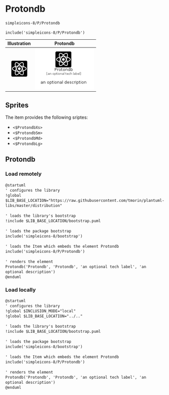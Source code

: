 # Protondb


```text
simpleicons-8/P/Protondb
```

```text
include('simpleicons-8/P/Protondb')
```



| Illustration | Protondb |
| :---: | :---: |
| ![illustration for Illustration](../../simpleicons-8/P/Protondb.png) | ![illustration for Protondb](../../simpleicons-8/P/Protondb.Local.png) |



## Sprites
The item provides the following sriptes:

- `<$ProtondbXs>`
- `<$ProtondbSm>`
- `<$ProtondbMd>`
- `<$ProtondbLg>`





## Protondb

### Load remotely
```plantuml
@startuml
' configures the library
!global $LIB_BASE_LOCATION="https://raw.githubusercontent.com/tmorin/plantuml-libs/master/distribution"

' loads the library's bootstrap
!include $LIB_BASE_LOCATION/bootstrap.puml

' loads the package bootstrap
include('simpleicons-8/bootstrap')

' loads the Item which embeds the element Protondb
include('simpleicons-8/P/Protondb')

' renders the element
Protondb('Protondb', 'Protondb', 'an optional tech label', 'an optional description')
@enduml
```

### Load locally
```plantuml
@startuml
' configures the library
!global $INCLUSION_MODE="local"
!global $LIB_BASE_LOCATION="../.."

' loads the library's bootstrap
!include $LIB_BASE_LOCATION/bootstrap.puml

' loads the package bootstrap
include('simpleicons-8/bootstrap')

' loads the Item which embeds the element Protondb
include('simpleicons-8/P/Protondb')

' renders the element
Protondb('Protondb', 'Protondb', 'an optional tech label', 'an optional description')
@enduml
```

